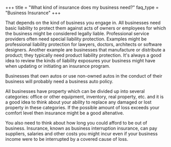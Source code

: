 +++
title = "What kind of insurance does my business need?"
faq_type = "Business Insurance"
+++

That depends on the kind of business you engage in. All businesses need basic liability to protect them against acts of owners or employees for which the business might be considered legally liable. Professional service providers often need special liability protection. Examples might be professional liability protection for lawyers, doctors, architects or software designers. Another example are businesses that manufacture or distribute a product; they typically need product liability protection. It's always a good idea to review the kinds of liability exposures your business might have when updating or initiating an insurance program.

Businesses that own autos or use non-owned autos in the conduct of their business will probably need a business auto policy.

All businesses have property which can be divided up into several categories: office or other equipment, inventory, real property, etc. and it is a good idea to think about your ability to replace any damaged or lost property in these categories. If the possible amount of loss exceeds your comfort level then insurance might be a good altenative.

You also need to think about how long you could afford to be out of business. Insurance, known as business interruption insurance, can pay suppliers, salaries and other costs you might incur even if your business income were to be interrupted by a covered cause of loss.